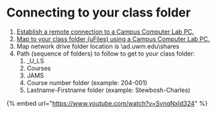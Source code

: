 # Connecting to your class folder

1. [Establish a remote connection to a Campus Computer Lab PC.]()
2. [Map to your class folder \(uFiles\) using a Campus Computer Lab PC.](https://kb.uwm.edu/uwmhd/page.php?id=57916)
3. Map network drive folder location is \ad.uwm.edu\shares
4. Path \(sequence of folders\) to follow to get to your class folder:
   1. \_U\_LS
   2. Courses
   3. JAMS
   4. Course number folder \(example: 204-001\)
   5. Lastname-Firstname folder \(example: Stewbosh-Charles\)

{% embed url="https://www.youtube.com/watch?v=SvnqNxId324" %}



